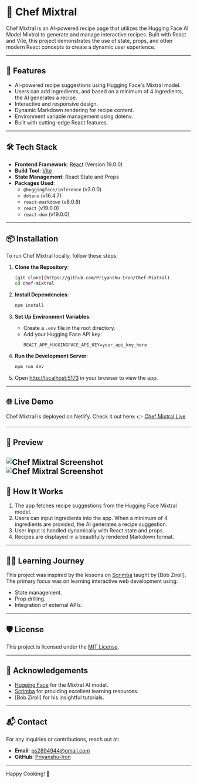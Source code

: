 # 🍳 Chef Mixtral

Chef Mixtral is an AI-powered recipe page that utilizes the Hugging Face AI Model Mixtral to generate and manage interactive recipes. Built with React and Vite, this project demonstrates the use of state, props, and other modern React concepts to create a dynamic user experience.

---

## 🚀 Features

- AI-powered recipe suggestions using Hugging Face's Mixtral model.
- Users can add ingredients, and based on a minimum of 4 ingredients, the AI generates a recipe.
- Interactive and responsive design.
- Dynamic Markdown rendering for recipe content.
- Environment variable management using dotenv.
- Built with cutting-edge React features.

---

## 🛠️ Tech Stack

- **Frontend Framework**: [React](https://reactjs.org/) (Version 19.0.0)
- **Build Tool**: [Vite](https://vitejs.dev/)
- **State Management**: React State and Props
- **Packages Used**:
  - `@huggingface/inference` (v3.0.0)
  - `dotenv` (v16.4.7)
  - `react-markdown` (v8.0.6)
  - `react` (v19.0.0)
  - `react-dom` (v19.0.0)

---

## 📦 Installation

To run Chef Mixtral locally, follow these steps:

1. **Clone the Repository**:
   ```bash
   [git clone](https://github.com/Priyanshu-Iron/Chef-Mixtral)
   cd chef-mixtral
   ```

2. **Install Dependencies**:
   ```bash
   npm install
   ```

3. **Set Up Environment Variables**:
   - Create a `.env` file in the root directory.
   - Add your Hugging Face API key:
     ```env
     REACT_APP_HUGGINGFACE_API_KEY=your_api_key_here
     ```

4. **Run the Development Server**:
   ```bash
   npm run dev
   ```

5. Open [http://localhost:5173](http://localhost:5173) in your browser to view the app.

---

## 🌐 Live Demo

Chef Mixtral is deployed on Netlify. Check it out here:
👉 [Chef Mixtral Live](https://chef-mixtral.netlify.app/)

---

## 📸 Preview

![Chef Mixtral Screenshot](https://res.cloudinary.com/dkslm53fp/image/upload/v1737700088/Screenshot_2025-01-24_at_11.54.39_AM_czdtjj.png/800x400?text=Chef+Mixtral+Preview)
![Chef Mixtral Screenshot](https://res.cloudinary.com/dkslm53fp/image/upload/v1737700088/Screenshot_2025-01-24_at_11.54.39_AM_czdtjj.png/800x400?text=Chef+Mixtral+Preview)
---

## 🤖 How It Works

1. The app fetches recipe suggestions from the Hugging Face Mixtral model.
2. Users can input ingredients into the app. When a minimum of 4 ingredients are provided, the AI generates a recipe suggestion.
3. User input is handled dynamically with React state and props.
4. Recipes are displayed in a beautifully rendered Markdown format.

---

## 👨‍🏫 Learning Journey

This project was inspired by the lessons on [Scrimba](https://scrimba.com/) taught by [Bob Ziroll]. The primary focus was on learning interactive web development using:
- State management.
- Prop drilling.
- Integration of external APIs.

---

## 🛡️ License

This project is licensed under the [MIT License](LICENSE).

---

## 🙌 Acknowledgements

- [Hugging Face](https://huggingface.co/) for the Mixtral AI model.
- [Scrimba](https://scrimba.com/) for providing excellent learning resources.
- [Bob Ziroll] for his insightful tutorials.

---

## 📬 Contact

For any inquiries or contributions, reach out at:
- **Email**: ps2894944@gmail.com
- **GitHub**: [Priyanshu-Iron](https://github.com/Priyanshu-Iron)

---

Happy Cooking! 🍲
